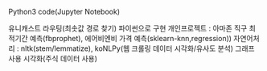 Python3 code(Jupyter Notebook)


유니캐스트 라우팅(최솟값 경로 찾기) 파이썬으로 구현
개인프로젝트 : 아마존 직구 최적기간 예측(fbprophet), 에어비엔비 가격 예측(sklearn-knn,regression))
자연어처리 : nltk(stem/lemmatize), koNLPy(웹 크롤링 데이터 시각화/유사도 분석)
그래프 사용 시각화(주식 데이터 사용)
